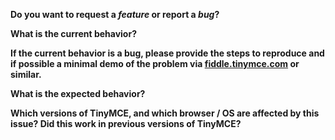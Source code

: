 **Do you want to request a *feature* or report a *bug*?**

**What is the current behavior?**

**If the current behavior is a bug, please provide the steps to reproduce and if possible a minimal demo of the problem via [fiddle.tinymce.com](http://fiddle.tinymce.com/) or similar.**

**What is the expected behavior?**

**Which versions of TinyMCE, and which browser / OS are affected by this issue? Did this work in previous versions of TinyMCE?**